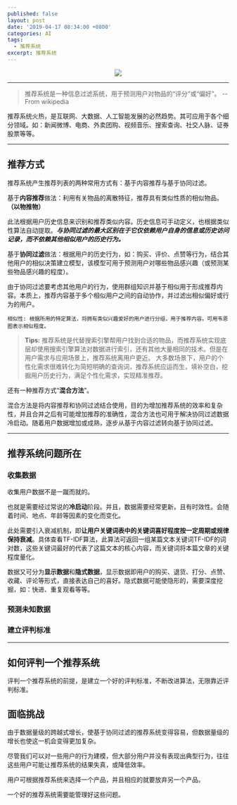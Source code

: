 ```yaml
---
published: false
layout: post
date: '2019-04-17 08:34:00 +0800'
categories: AI
tags:
  - 推荐系统
excerpt: 推荐系统
---
```

<div align="center"><img src="https://www.bobinsun.cn/assets/images/logo-top.jpg"/></div>

---

> 推荐系统是一种信息过滤系统，用于预测用户对物品的“评分”或“偏好”。  -- From wikipedia

推荐系统火热，是互联网、大数据、人工智能发展的必然趋势。其可应用于各个细分领域。如：新闻微博、电商、外卖团购、视频音乐、搜索查询、社交人脉、证券股票等等。

---

## 推荐方式

推荐系统产生推荐列表的两种常用方式有：基于内容推荐与基于协同过滤。

基于**内容推荐**做法：利用有关物品的离散特征，推荐具有类似性质的相似物品。**（以物推物）**

此法根据用户历史信息来识别和推荐类似内容。历史信息可手动定义，也根据类似性算法自动提取。***与协同过滤的最大区别在于它仅依赖用户自身的信息或历史访问记录，而不依赖其他相似用户的历史行为。***

基于**协同过滤**做法：根据用户的历史行为，如：购买、评价、点赞等行为，结合其他用户的相似决策建立模型，该模型可用于预测用户对哪些物品感兴趣（或预测某些物品感兴趣的程度）。

由于协同过滤要考虑其他用户的行为，使用群组知识并基于相似用于形成推荐内容。本质上，推荐内容基于多个相似用户之间的自动协作，并过滤出相似偏好或行为的用户。

```
相似性: 根据所用的特定算法，将拥有类似兴趣爱好的用户进行分组，用于推荐内容。可用韦恩图表示相似程度。
```

> **Tips:** 推荐系统是代替搜索引擎帮用户找到合适的物品，而推荐系统实现底层却使用搜索引擎算法对数据进行索引，还有其他大量相同的技术。但是在用户需求与应用场景上，推荐系统离用户更近。
大多数场景下，用户的个性化需求很难转化为简短明确的查询词，推荐系统应运而生，填补空白，挖掘用户历史行为，满足个性化需求，实现精准推荐。

还有一种推荐方式“**混合方法**”。

混合方法是将内容推荐和协同过滤结合使用，目的为增加推荐系统的效率和复杂性，并且合并之后有可能增加推荐的准确性，混合方法也可用于解决协同过滤数据冷启动。随着用户数据增加或成熟，逐步从基于内容过滤转向基于协同过滤。

---
## 推荐系统问题所在


### 收集数据

收集用户数据不是一蹴而就的。

也就是需要经过常说的**冷启动**阶段。并且，数据需要经常更新，且有时效性。会随着时间、地点、年龄等因素的变化而变化。

此处需要引入衰减机制，即**让用户关键词表中的关键词喜好程度按一定周期或规律保持衰减**。具体查看TF-IDF算法，此算法可返回一组某篇文本关键词TF-IDF的词对数，这些关键词最好的代表了这篇文本的核心内容，而关键词将本篇文章的关键程度量化。

数据又可分为**显示数据**和**隐式数据**，显示数据即用户的购买、退货、打分、点赞、收藏、评论等形式，直接表达自己的喜好。隐式数据可能使隐形的，需要深度挖掘，如：快进、重复观看等等。

### 预测未知数据


### 建立评判标准


---

## 如何评判一个推荐系统

评判一个推荐系统的前提，是建立一个好的评判标准，不断改进算法，无限靠近评判标准。

## 面临挑战

由于数据量级的跨越式增长，使基于协同过滤的推荐系统变得容易，但数据量级的增长也使这一机会变得更加复杂。

尽管我们可以对一些用户的行为建模，但大部分用户并没有表现出典型行为，往往这些用户可能让推荐系统的结果失真，或降低效率。

用户可根据推荐系统来选择一个产品，并且相应的就要放弃另一个产品。

一个好的推荐系统需要能管理好这些问题。
